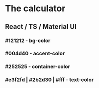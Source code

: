 # The calculator 
## React / TS / Material UI

### #121212 - bg-color
### #004d40 - accent-color
### #252525 - container-color
### #e3f2fd | #2b2d30 | #fff - text-color

